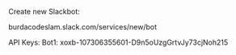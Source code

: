 
Create new Slackbot:

burdacodeslam.slack.com/services/new/bot


API Keys:
Bot1:
xoxb-107306355601-D9n5oUzgGrtvJy73cjNoh215